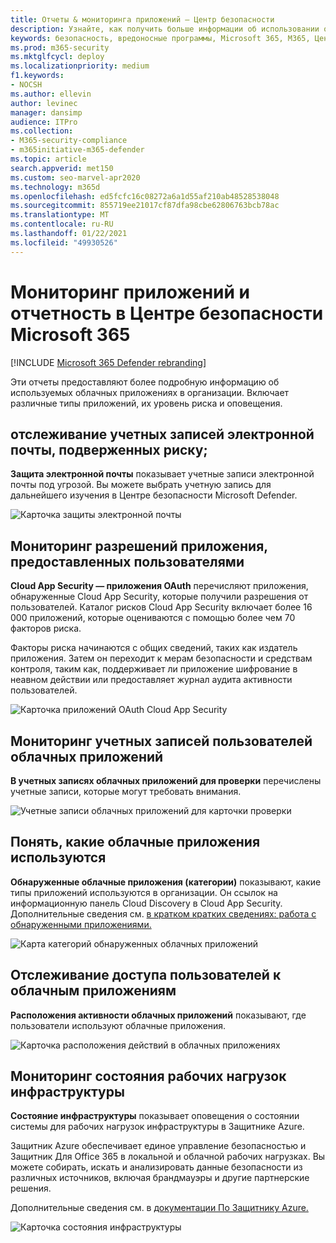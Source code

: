 ```yaml
---
title: Отчеты & мониторинга приложений — Центр безопасности
description: Узнайте, как получить больше информации об использовании облачных приложений в организации. Включает различные типы приложений, их уровень риска и оповещения.
keywords: безопасность, вредоносные программы, Microsoft 365, M365, Центр безопасности, монитор, отчет, приложения
ms.prod: m365-security
ms.mktglfcycl: deploy
ms.localizationpriority: medium
f1.keywords:
- NOCSH
ms.author: ellevin
author: levinec
manager: dansimp
audience: ITPro
ms.collection:
- M365-security-compliance
- m365initiative-m365-defender
ms.topic: article
search.appverid: met150
ms.custom: seo-marvel-apr2020
ms.technology: m365d
ms.openlocfilehash: ed5fcfc16c08272a6a1d55af210ab48528538048
ms.sourcegitcommit: 855719ee21017cf87dfa98cbe62806763bcb78ac
ms.translationtype: MT
ms.contentlocale: ru-RU
ms.lasthandoff: 01/22/2021
ms.locfileid: "49930526"
---
```

# <a name="app-monitoring-and-reporting-in-the-microsoft-365-security-center"></a>Мониторинг приложений и отчетность в Центре безопасности Microsoft 365

[!INCLUDE [Microsoft 365 Defender rebranding](../includes/microsoft-defender.md)]


Эти отчеты предоставляют более подробную информацию об используемых облачных приложениях в организации. Включает различные типы приложений, их уровень риска и оповещения.

## <a name="monitor-email-accounts-at-risk"></a>отслеживание учетных записей электронной почты, подверженных риску;

**Защита электронной почты** показывает учетные записи электронной почты под угрозой. Вы можете выбрать учетную запись для дальнейшего изучения в Центре безопасности Microsoft Defender.

![Карточка защиты электронной почты](../../media/email-protection.png)

## <a name="monitor-app-permissions-granted-by-users"></a>Мониторинг разрешений приложения, предоставленных пользователями

**Cloud App Security — приложения OAuth** перечисляют приложения, обнаруженные Cloud App Security, которые получили разрешения от пользователей. Каталог рисков Cloud App Security включает более 16 000 приложений, которые оцениваются с помощью более чем 70 факторов риска.

Факторы риска начинаются с общих сведений, таких как издатель приложения. Затем он переходит к мерам безопасности и средствам контроля, таким как, поддерживает ли приложение шифрование в неавном действии или предоставляет журнал аудита активности пользователей.

![Карточка приложений OAuth Cloud App Security](../../media/cloud-app-security-oauth-apps.png)

## <a name="monitor-cloud-app-user-accounts"></a>Мониторинг учетных записей пользователей облачных приложений

**В учетных записях облачных приложений для проверки** перечислены учетные записи, которые могут требовать внимания.

![Учетные записи облачных приложений для карточки проверки](../../media/cloud-app-accounts-for-review.png)

## <a name="understand-which-cloud-apps-are-used"></a>Понять, какие облачные приложения используются

**Обнаруженные облачные приложения (категории)** показывают, какие типы приложений используются в организации. Он ссылок на информационную панель Cloud Discovery в Cloud App Security. Дополнительные сведения см. [в кратком кратких сведениях: работа с обнаруженными приложениями.](https://docs.microsoft.com/cloud-app-security/discovered-apps)  

![Карта категорий обнаруженных облачных приложений](../../media/discovered-cloud-apps-categories.png)

## <a name="monitor-where-users-access-cloud-apps"></a>Отслеживание доступа пользователей к облачным приложениям

**Расположения активности облачных приложений** показывают, где пользователи используют облачные приложения.

![Карточка расположения действий в облачных приложениях](../../media/cloud-app-activity-locations.png)

## <a name="monitor-health-for-infrastructure-workloads"></a>Мониторинг состояния рабочих нагрузок инфраструктуры

**Состояние инфраструктуры** показывает оповещения о состоянии системы для рабочих нагрузок инфраструктуры в Защитнике Azure.

Защитник Azure обеспечивает единое управление безопасностью и Защитник Для Office 365 в локальной и облачной рабочих нагрузках. Вы можете собирать, искать и анализировать данные безопасности из различных источников, включая брандмауэры и другие партнерские решения.

Дополнительные сведения см. в [документации По Защитнику Azure.](https://docs.microsoft.com/azure/security-center/)

![Карточка состояния инфраструктуры](../../media/infrastructure-health.png)
